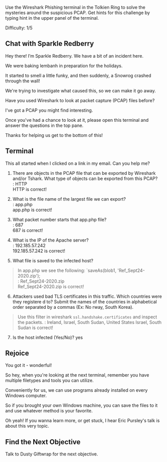 Use the Wireshark Phishing terminal in the Tolkien Ring to solve the mysteries around the suspicious PCAP. Get hints for this challenge by typing hint in the upper panel of the terminal.

Difficulty: 1/5

## Chat with Sparkle Redberry

Hey there! I’m Sparkle Redberry. We have a bit of an incident here.

We were baking lembanh in preparation for the holidays.

It started to smell a little funky, and then suddenly, a Snowrog crashed through the wall!

We're trying to investigate what caused this, so we can make it go away.

Have you used Wireshark to look at packet capture (PCAP) files before?

I've got a PCAP you might find interesting.

Once you've had a chance to look at it, please open this terminal and answer the questions in the top pane.

Thanks for helping us get to the bottom of this!

## Terminal

This all started when I clicked on a link in my email. Can you help me?                                                                           

1. There are objects in the PCAP file that can be exported by Wireshark and/or Tshark. What
 type of objects can be exported from this PCAP?                                           
: HTTP                                                                                     
HTTP is correct!                                                                          

2. What is the file name of the largest file we can export?                                
: app.php                                                                             
app.php is correct!

3. What packet number starts that app.php file?       
: 687                                                 
687 is correct!

4. What is the IP of the Apache server?               
: 192.185.57.242                                      
192.185.57.242 is correct!

5. What file is saved to the infected host?
> In app.php we see the following: `saveAs(blob1, 'Ref_Sept24-2020.zip');                                        
: Ref_Sept24-2020.zip                                                                      
Ref_Sept24-2020.zip is correct!


6. Attackers used bad TLS certificates in this traffic. Which countries were they registere
d to? Submit the names of the countries in alphabetical order separated by a commas (Ex: No
rway, South Korea).
> Use this filter in wireshark `ssl.handshake.certificates` and inspect the packets.
: Ireland, Israel, South Sudan, United States
Israel, South Sudan is correct!

7. Is the host infected (Yes/No)? yes


## Rejoice

You got it - wonderful!

So hey, when you're looking at the next terminal, remember you have multiple filetypes and tools you can utilize.

Conveniently for us, we can use programs already installed on every Windows computer.

So if you brought your own Windows machine, you can save the files to it and use whatever method is your favorite.

Oh yeah! If you wanna learn more, or get stuck, I hear Eric Pursley's talk is about this very topic.

## Find the Next Objective
Talk to Dusty Giftwrap for the next objective.